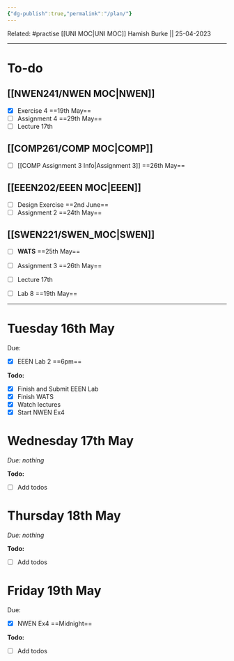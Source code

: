 ```yaml
---
{"dg-publish":true,"permalink":"/plan/"}
---
```


Related: #practise 
[[UNI MOC\|UNI MOC]]
Hamish Burke || 25-04-2023
***

# To-do

## [[NWEN241/NWEN MOC\|NWEN]]

- [x] Exercise 4 ==19th May==
- [ ] Assignment 4 ==29th May==
- [ ] Lecture 17th

## [[COMP261/COMP MOC\|COMP]]

- [ ] [[COMP Assignment 3 Info\|Assignment 3]] ==26th May==

## [[EEEN202/EEEN MOC\|EEEN]]

- [ ] Design Exercise ==2nd June==
- [ ] Assignment 2 ==24th May==

## [[SWEN221/SWEN_MOC\|SWEN]]

- [ ] **WATS** ==25th May==
- [ ] Assignment 3 ==26th May==
- [ ] Lecture 17th
- [ ] Lab 8 ==19th May==



***

# Tuesday 16th May

Due: 
- [x] EEEN Lab 2 ==6pm==


**Todo:**
- [x] Finish and Submit EEEN Lab
- [x] Finish WATS
- [x] Watch lectures
- [x] Start NWEN Ex4

# Wednesday 17th May

*Due: nothing*


**Todo:**
- [ ] Add todos

# Thursday 18th May

*Due: nothing*


**Todo:**
- [ ] Add todos

# Friday 19th May

Due: 
- [x] NWEN Ex4 ==Midnight==


**Todo:**
- [ ] Add todos


